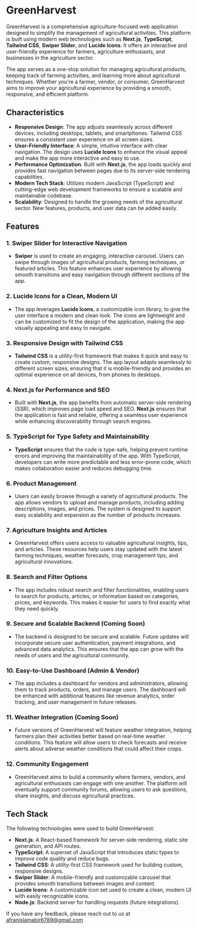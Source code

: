 # GreenHarvest

GreenHarvest is a comprehensive agriculture-focused web application designed to simplify the management of agricultural activities. This platform is built using modern web technologies such as **Next.js**, **TypeScript**, **Tailwind CSS**, **Swiper Slider**, and **Lucide Icons**. It offers an interactive and user-friendly experience for farmers, agriculture enthusiasts, and businesses in the agriculture sector.

The app serves as a one-stop solution for managing agricultural products, keeping track of farming activities, and learning more about agricultural techniques. Whether you're a farmer, vendor, or consumer, GreenHarvest aims to improve your agricultural experience by providing a smooth, responsive, and efficient platform.

## Characteristics

- **Responsive Design**: The app adjusts seamlessly across different devices, including desktops, tablets, and smartphones. Tailwind CSS ensures a consistent user experience on all screen sizes.
- **User-Friendly Interface**: A simple, intuitive interface with clear navigation. The design uses **Lucide Icons** to enhance the visual appeal and make the app more interactive and easy to use.
- **Performance Optimization**: Built with **Next.js**, the app loads quickly and provides fast navigation between pages due to its server-side rendering capabilities.
- **Modern Tech Stack**: Utilizes modern JavaScript (TypeScript) and cutting-edge web development frameworks to ensure a scalable and maintainable codebase.
- **Scalability**: Designed to handle the growing needs of the agricultural sector. New features, products, and user data can be added easily.

## Features

### 1. **Swiper Slider for Interactive Navigation**
   - **Swiper** is used to create an engaging, interactive carousel. Users can swipe through images of agricultural products, farming techniques, or featured articles. This feature enhances user experience by allowing smooth transitions and easy navigation through different sections of the app.

### 2. **Lucide Icons for a Clean, Modern UI**
   - The app leverages **Lucide Icons**, a customizable icon library, to give the user interface a modern and clean look. The icons are lightweight and can be customized to fit the design of the application, making the app visually appealing and easy to navigate.

### 3. **Responsive Design with Tailwind CSS**
   - **Tailwind CSS** is a utility-first framework that makes it quick and easy to create custom, responsive designs. The app layout adapts seamlessly to different screen sizes, ensuring that it is mobile-friendly and provides an optimal experience on all devices, from phones to desktops.

### 4. **Next.js for Performance and SEO**
   - Built with **Next.js**, the app benefits from automatic server-side rendering (SSR), which improves page load speed and SEO. **Next.js** ensures that the application is fast and reliable, offering a seamless user experience while enhancing discoverability through search engines.

### 5. **TypeScript for Type Safety and Maintainability**
   - **TypeScript** ensures that the code is type-safe, helping prevent runtime errors and improving the maintainability of the app. With TypeScript, developers can write more predictable and less error-prone code, which makes collaboration easier and reduces debugging time.

### 6. **Product Management**
   - Users can easily browse through a variety of agricultural products. The app allows vendors to upload and manage products, including adding descriptions, images, and prices. The system is designed to support easy scalability and expansion as the number of products increases.

### 7. **Agriculture Insights and Articles**
   - GreenHarvest offers users access to valuable agricultural insights, tips, and articles. These resources help users stay updated with the latest farming techniques, weather forecasts, crop management tips, and agricultural innovations. 

### 8. **Search and Filter Options**
   - The app includes robust search and filter functionalities, enabling users to search for products, articles, or information based on categories, prices, and keywords. This makes it easier for users to find exactly what they need quickly.

### 9. **Secure and Scalable Backend (Coming Soon)**
   - The backend is designed to be secure and scalable. Future updates will incorporate secure user authentication, payment integrations, and advanced data analytics. This ensures that the app can grow with the needs of users and the agricultural community.

### 10. **Easy-to-Use Dashboard (Admin & Vendor)**
   - The app includes a dashboard for vendors and administrators, allowing them to track products, orders, and manage users. The dashboard will be enhanced with additional features like revenue analytics, order tracking, and user management in future releases.

### 11. **Weather Integration (Coming Soon)**
   - Future versions of GreenHarvest will feature weather integration, helping farmers plan their activities better based on real-time weather conditions. This feature will allow users to check forecasts and receive alerts about adverse weather conditions that could affect their crops.

### 12. **Community Engagement**
   - GreenHarvest aims to build a community where farmers, vendors, and agricultural enthusiasts can engage with one another. The platform will eventually support community forums, allowing users to ask questions, share insights, and discuss agricultural practices.

## Tech Stack

The following technologies were used to build GreenHarvest:

- **Next.js**: A React-based framework for server-side rendering, static site generation, and API routes.
- **TypeScript**: A superset of JavaScript that introduces static types to improve code quality and reduce bugs.
- **Tailwind CSS**: A utility-first CSS framework used for building custom, responsive designs.
- **Swiper Slider**: A mobile-friendly and customizable carousel that provides smooth transitions between images and content.
- **Lucide Icons**: A customizable icon set used to create a clean, modern UI with easily recognizable icons.
- **Node.js**: Backend server for handling requests (future integrations).

If you have any feedback, please reach out to us at afranislamabir6789@gmail.com
